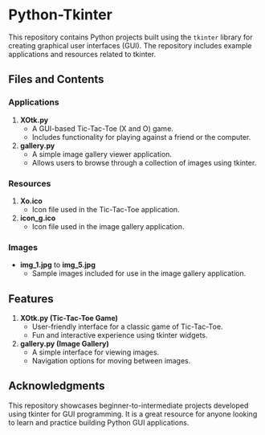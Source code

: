 
# Python-Tkinter
This repository contains Python projects built using the `tkinter` library for creating graphical user interfaces (GUI). The repository includes example applications and resources related to tkinter.
## Files and Contents
### Applications
1. **XOtk.py**  
   - A GUI-based Tic-Tac-Toe (X and O) game.
   - Includes functionality for playing against a friend or the computer.
2. **gallery.py**  
   - A simple image gallery viewer application.
   - Allows users to browse through a collection of images using tkinter.
### Resources
1. **Xo.ico**  
   - Icon file used in the Tic-Tac-Toe application.
2. **icon_g.ico**  
   - Icon file used in the image gallery application.
### Images
- **img_1.jpg** to **img_5.jpg**  
   - Sample images included for use in the image gallery application.
## Features
1. **XOtk.py (Tic-Tac-Toe Game)**  
   - User-friendly interface for a classic game of Tic-Tac-Toe.
   - Fun and interactive experience using tkinter widgets.
2. **gallery.py (Image Gallery)**  
   - A simple interface for viewing images.
   - Navigation options for moving between images.
## Acknowledgments
This repository showcases beginner-to-intermediate projects developed using tkinter for GUI programming. It is a great resource for anyone looking to learn and practice building Python GUI applications.
